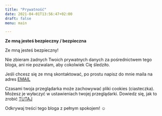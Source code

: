 ```yaml
---
title: "Prywatność"
date: 2021-04-01T13:56:47+02:00
draft: false
menu: main

---
```


**Ze mną jesteś bezpieczny / bezpieczna**

Ze mną jesteś bezpieczny!

Nie zbieram żadnych Twoich prywatnych danych za pośrednictwem tego bloga, ani nie pozwalam, aby cokolwiek Cię śledziło.

Jeśli chcesz się ze mną skontaktować, po prostu napisz do mnie maila na adres [EMAIL](mailto:blog@toedu.eu)

Czasami twoja przeglądarka może zachowywać pliki cookies (ciasteczka). Możesz je wyłaczyć w ustawieniach twojej przeglądarki. Dowiedz się, jak to zrobić [TUTAJ](https://jakwylaczyccookie.pl)

Odkrywaj treści tego bloga z pełnym spokojem! ☺️
 
